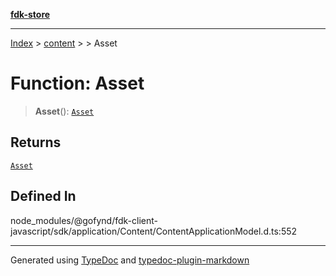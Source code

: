 [**fdk-store**](../../../README.md)
***

[Index](../../../API.md) > [content](../../README.md) > [<internal>](../README.md) > Asset

# Function: Asset

> **Asset**(): [`Asset`](../type-aliases/type-alias.Asset.md)

## Returns

[`Asset`](../type-aliases/type-alias.Asset.md)

## Defined In

node\_modules/@gofynd/fdk-client-javascript/sdk/application/Content/ContentApplicationModel.d.ts:552

***
Generated using [TypeDoc](https://typedoc.org/) and [typedoc-plugin-markdown](https://www.npmjs.com/package/typedoc-plugin-markdown)
